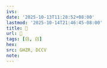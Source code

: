 ```yaml
---
ivs:
date: '2025-10-13T11:28:52+08:00'
lastmod: '2025-10-14T21:46:45-08:00'
title: 󰟆
url: 󰟆
tags: [臽, 臽]
hex: 
src: GHZR, DCCV
note:
---
```

